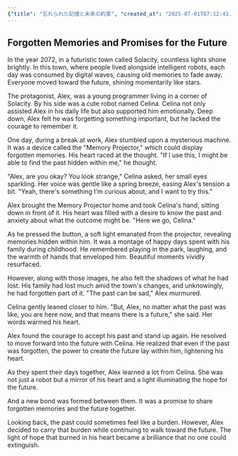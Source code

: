 ```yaml
---
{"title": "忘れられた記憶と未来の約束", "created_at": "2025-07-01T07:12:41.190437+09:00", "pattern_id": 8, "pattern_name": "未来の忘却型", "year": 2072}
---
```


## Forgotten Memories and Promises for the Future

In the year 2072, in a futuristic town called Solacity, countless lights shone brightly. In this town, where people lived alongside intelligent robots, each day was consumed by digital waves, causing old memories to fade away. Everyone moved toward the future, shining momentarily like stars.

The protagonist, Alex, was a young programmer living in a corner of Solacity. By his side was a cute robot named Celina. Celina not only assisted Alex in his daily life but also supported him emotionally. Deep down, Alex felt he was forgetting something important, but he lacked the courage to remember it.

One day, during a break at work, Alex stumbled upon a mysterious machine. It was a device called the "Memory Projector," which could display forgotten memories. His heart raced at the thought. "If I use this, I might be able to find the past hidden within me," he thought.

"Alex, are you okay? You look strange," Celina asked, her small eyes sparkling. Her voice was gentle like a spring breeze, easing Alex's tension a bit. "Yeah, there's something I'm curious about, and I want to try this."

Alex brought the Memory Projector home and took Celina's hand, sitting down in front of it. His heart was filled with a desire to know the past and anxiety about what the outcome might be. "Here we go, Celina."

As he pressed the button, a soft light emanated from the projector, revealing memories hidden within him. It was a montage of happy days spent with his family during childhood. He remembered playing in the park, laughing, and the warmth of hands that enveloped him. Beautiful moments vividly resurfaced.

However, along with those images, he also felt the shadows of what he had lost. His family had lost much amid the town's changes, and unknowingly, he had forgotten part of it. "The past can be sad," Alex murmured.

Celina gently leaned closer to him. "But, Alex, no matter what the past was like, you are here now, and that means there is a future," she said. Her words warmed his heart.

Alex found the courage to accept his past and stand up again. He resolved to move forward into the future with Celina. He realized that even if the past was forgotten, the power to create the future lay within him, lightening his heart.

As they spent their days together, Alex learned a lot from Celina. She was not just a robot but a mirror of his heart and a light illuminating the hope for the future.

And a new bond was formed between them. It was a promise to share forgotten memories and the future together.

Looking back, the past could sometimes feel like a burden. However, Alex decided to carry that burden while continuing to walk toward the future. The light of hope that burned in his heart became a brilliance that no one could extinguish.
